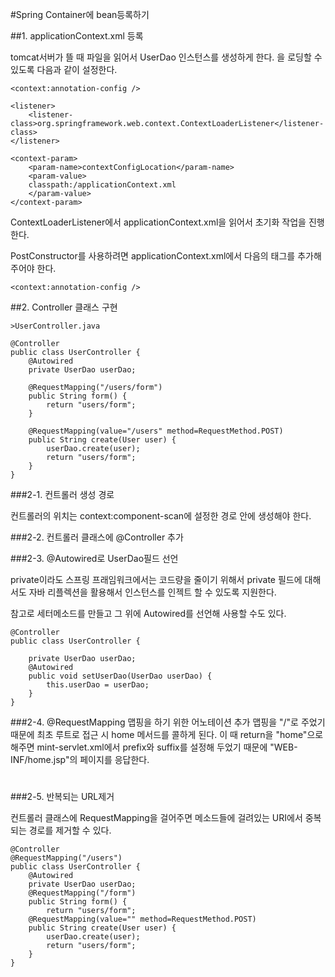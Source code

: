 #Spring Container에 bean등록하기

##1. applicationContext.xml 등록

tomcat서버가 뜰 때 파일을 읽어서 UserDao 인스턴스를 생성하게 한다. 을 로딩할 수 있도록 다음과 같이 설정한다.

    <context:annotation-config />

    <listener>
        <listener-class>org.springframework.web.context.ContextLoaderListener</listener-class>
    </listener>

    <context-param>
        <param-name>contextConfigLocation</param-name>
        <param-value>
        classpath:/applicationContext.xml
        </param-value>
    </context-param>

ContextLoaderListener에서 applicationContext.xml을 읽어서 초기화 작업을 진행한다.

PostConstructor를 사용하려면 applicationContext.xml에서 다음의 태그를 추가해주어야 한다.

`<context:annotation-config />`

##2. Controller 클래스 구현

`>UserController.java`

    @Controller
    public class UserController {
        @Autowired
        private UserDao userDao;

        @RequestMapping("/users/form")
        public String form() {
            return "users/form";
        }

        @RequestMapping(value="/users" method=RequestMethod.POST)
        public String create(User user) {
            userDao.create(user);
            return "users/form";
        }
    }

###2-1. 컨트롤러 생성 경로

컨트롤러의 위치는 context:component-scan에 설정한 경로 안에 생성해야 한다.

###2-2. 컨트롤러 클래스에 @Controller 추가

###2-3. @Autowired로 UserDao필드 선언

private이라도 스프링 프래임워크에서는 코드량을 줄이기 위해서 private 필드에 대해서도 자바 리플렉션을 활용해서 인스턴스를 인젝트 할 수 있도록 지원한다.

참고로 세터메소드를 만들고 그 위에  Autowired를 선언해 사용할 수도 있다. 

    @Controller
    public class UserController {
        
        private UserDao userDao;
        @Autowired
        public void setUserDao(UserDao userDao) {
            this.userDao = userDao;
        }
    }

###2-4. @RequestMapping 맵핑을 하기 위한 어노테이션 추가
맵핑을 "/"로 주었기 때문에 최초 루트로 접근 시 home 메서드를 콜하게 된다. 이 때 return을 "home"으로 해주면 mint-servlet.xml에서 prefix와 suffix를 설정해 두었기 때문에 "WEB-INF/home.jsp"의 페이지를 응답한다.
# 

###2-5. 반복되는 URL제거

컨트롤러 클래스에 RequestMapping을 걸어주면 메소드들에 걸려있는 URI에서 중복되는 경로를 제거할 수 있다.

    @Controller
    @RequestMapping("/users")
    public class UserController {
        @Autowired
        private UserDao userDao;
        @RequestMapping("/form")
        public String form() {
            return "users/form";
        @RequestMapping(value="" method=RequestMethod.POST)
        public String create(User user) {
            userDao.create(user);
            return "users/form";
        }
    }